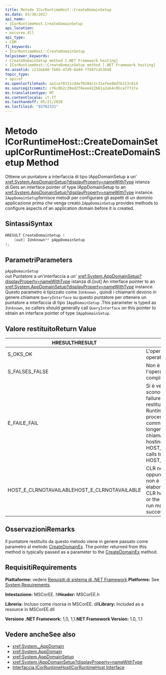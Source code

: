 ```yaml
---
title: Metodo ICorRuntimeHost::CreateDomainSetup
ms.date: 03/30/2017
api_name:
- ICorRuntimeHost.CreateDomainSetup
api_location:
- mscoree.dll
api_type:
- COM
f1_keywords:
- ICorRuntimeHost::CreateDomainSetup
helpviewer_keywords:
- CreateDomainSetup method [.NET Framework hosting]
- ICorRuntimeHost::CreateDomainSetup method [.NET Framework hosting]
ms.assetid: c21dab60-fb65-47d9-8a94-7fd47ca53b48
topic_type:
- apiref
ms.openlocfilehash: aa1ce70311cd4ef0204c1c31efee8bd7b313c81d
ms.sourcegitcommit: c76c8b2c39ed2f0eee422b61a2ab4c05ca7771fa
ms.translationtype: MT
ms.contentlocale: it-IT
ms.lasthandoff: 05/21/2020
ms.locfileid: "83762331"
---
```

# <a name="icorruntimehostcreatedomainsetup-method"></a><span data-ttu-id="f5a7f-102">Metodo ICorRuntimeHost::CreateDomainSetup</span><span class="sxs-lookup"><span data-stu-id="f5a7f-102">ICorRuntimeHost::CreateDomainSetup Method</span></span>
<span data-ttu-id="f5a7f-103">Ottiene un puntatore a interfaccia di tipo IAppDomainSetup a un' <xref:System.AppDomainSetup?displayProperty=nameWithType> istanza di.</span><span class="sxs-lookup"><span data-stu-id="f5a7f-103">Gets an interface pointer of type IAppDomainSetup to an <xref:System.AppDomainSetup?displayProperty=nameWithType> instance.</span></span> <span data-ttu-id="f5a7f-104">`IAppDomainSetup`fornisce metodi per configurare gli aspetti di un dominio applicazione prima che venga creato.</span><span class="sxs-lookup"><span data-stu-id="f5a7f-104">`IAppDomainSetup` provides methods to configure aspects of an application domain before it is created.</span></span>  
  
## <a name="syntax"></a><span data-ttu-id="f5a7f-105">Sintassi</span><span class="sxs-lookup"><span data-stu-id="f5a7f-105">Syntax</span></span>  
  
```cpp  
HRESULT CreateDomainSetup (  
    [out] IUnknown** pAppDomainSetup  
);  
```  
  
## <a name="parameters"></a><span data-ttu-id="f5a7f-106">Parametri</span><span class="sxs-lookup"><span data-stu-id="f5a7f-106">Parameters</span></span>  
 `pAppDomainSetup`  
 <span data-ttu-id="f5a7f-107">out Puntatore a un'interfaccia a un' <xref:System.AppDomainSetup?displayProperty=nameWithType> istanza di.</span><span class="sxs-lookup"><span data-stu-id="f5a7f-107">[out] An interface pointer to an <xref:System.AppDomainSetup?displayProperty=nameWithType> instance.</span></span> <span data-ttu-id="f5a7f-108">Questo parametro è tipizzato come `IUnknown` , quindi i chiamanti devono in genere chiamare `QueryInterface` su questo puntatore per ottenere un puntatore a interfaccia di tipo `IAppDomainSetup` .</span><span class="sxs-lookup"><span data-stu-id="f5a7f-108">This parameter is typed as `IUnknown`, so callers should generally call `QueryInterface` on this pointer to obtain an interface pointer of type `IAppDomainSetup`.</span></span>  
  
## <a name="return-value"></a><span data-ttu-id="f5a7f-109">Valore restituito</span><span class="sxs-lookup"><span data-stu-id="f5a7f-109">Return Value</span></span>  
  
|<span data-ttu-id="f5a7f-110">HRESULT</span><span class="sxs-lookup"><span data-stu-id="f5a7f-110">HRESULT</span></span>|<span data-ttu-id="f5a7f-111">Descrizione</span><span class="sxs-lookup"><span data-stu-id="f5a7f-111">Description</span></span>|  
|-------------|-----------------|  
|<span data-ttu-id="f5a7f-112">S_OK</span><span class="sxs-lookup"><span data-stu-id="f5a7f-112">S_OK</span></span>|<span data-ttu-id="f5a7f-113">L'operazione è stata completata.</span><span class="sxs-lookup"><span data-stu-id="f5a7f-113">The operation was successful.</span></span>|  
|<span data-ttu-id="f5a7f-114">S_FALSE</span><span class="sxs-lookup"><span data-stu-id="f5a7f-114">S_FALSE</span></span>|<span data-ttu-id="f5a7f-115">Non è stato possibile completare l'operazione.</span><span class="sxs-lookup"><span data-stu-id="f5a7f-115">The operation failed to complete.</span></span>|  
|<span data-ttu-id="f5a7f-116">E_FAIL</span><span class="sxs-lookup"><span data-stu-id="f5a7f-116">E_FAIL</span></span>|<span data-ttu-id="f5a7f-117">Si è verificato un errore irreversibile sconosciuto.</span><span class="sxs-lookup"><span data-stu-id="f5a7f-117">An unknown, catastrophic failure occurred.</span></span> <span data-ttu-id="f5a7f-118">Se un metodo restituisce E_FAIL, il Common Language Runtime (CLR) non è più utilizzabile nel processo.</span><span class="sxs-lookup"><span data-stu-id="f5a7f-118">If a method returns E_FAIL, the common language runtime (CLR) is no longer usable in the process.</span></span> <span data-ttu-id="f5a7f-119">Le chiamate successive a qualsiasi API di hosting restituiscono HOST_E_CLRNOTAVAILABLE.</span><span class="sxs-lookup"><span data-stu-id="f5a7f-119">Subsequent calls to any hosting APIs return HOST_E_CLRNOTAVAILABLE.</span></span>|  
|<span data-ttu-id="f5a7f-120">HOST_E_CLRNOTAVAILABLE</span><span class="sxs-lookup"><span data-stu-id="f5a7f-120">HOST_E_CLRNOTAVAILABLE</span></span>|<span data-ttu-id="f5a7f-121">CLR non è stato caricato in un processo oppure CLR si trova in uno stato in cui non è possibile eseguire codice gestito o elaborare la chiamata correttamente.</span><span class="sxs-lookup"><span data-stu-id="f5a7f-121">The CLR has not been loaded into a process, or the CLR is in a state in which it cannot run managed code or process the call successfully.</span></span>|  
  
## <a name="remarks"></a><span data-ttu-id="f5a7f-122">Osservazioni</span><span class="sxs-lookup"><span data-stu-id="f5a7f-122">Remarks</span></span>  
 <span data-ttu-id="f5a7f-123">Il puntatore restituito da questo metodo viene in genere passato come parametro al metodo [CreateDomainEx](icorruntimehost-createdomainex-method.md) .</span><span class="sxs-lookup"><span data-stu-id="f5a7f-123">The pointer returned from this method is typically passed as a parameter to the [CreateDomainEx](icorruntimehost-createdomainex-method.md) method.</span></span>  
  
## <a name="requirements"></a><span data-ttu-id="f5a7f-124">Requisiti</span><span class="sxs-lookup"><span data-stu-id="f5a7f-124">Requirements</span></span>  
 <span data-ttu-id="f5a7f-125">**Piattaforme:** vedere [Requisiti di sistema di .NET Framework](../../get-started/system-requirements.md).</span><span class="sxs-lookup"><span data-stu-id="f5a7f-125">**Platforms:** See [System Requirements](../../get-started/system-requirements.md).</span></span>  
  
 <span data-ttu-id="f5a7f-126">**Intestazione:** MSCorEE. h</span><span class="sxs-lookup"><span data-stu-id="f5a7f-126">**Header:** MSCorEE.h</span></span>  
  
 <span data-ttu-id="f5a7f-127">**Libreria:** Incluso come risorsa in MSCorEE. dll</span><span class="sxs-lookup"><span data-stu-id="f5a7f-127">**Library:** Included as a resource in MSCorEE.dll</span></span>  
  
 <span data-ttu-id="f5a7f-128">**Versione .NET Framework:** 1,0, 1,1</span><span class="sxs-lookup"><span data-stu-id="f5a7f-128">**.NET Framework Version:** 1.0, 1.1</span></span>  
  
## <a name="see-also"></a><span data-ttu-id="f5a7f-129">Vedere anche</span><span class="sxs-lookup"><span data-stu-id="f5a7f-129">See also</span></span>

- <xref:System._AppDomain>
- <xref:System.AppDomain>
- <xref:System.AppDomainSetup>
- <xref:System.IAppDomainSetup?displayProperty=nameWithType>
- [<span data-ttu-id="f5a7f-130">Interfaccia ICorRuntimeHost</span><span class="sxs-lookup"><span data-stu-id="f5a7f-130">ICorRuntimeHost Interface</span></span>](icorruntimehost-interface.md)
